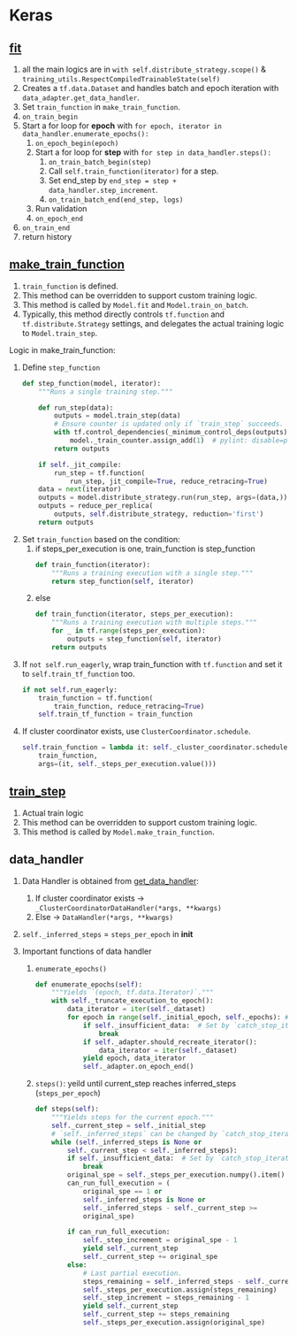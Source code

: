 # Keras

## [fit](https://github.com/keras-team/keras/blob/v2.9.0/keras/engine/training.py#L1099-L1472)

1. all the main logics are in `with self.distribute_strategy.scope()` & `training_utils.RespectCompiledTrainableState(self)`
1. Creates a `tf.data.Dataset` and handles batch and epoch iteration with `data_adapter.get_data_handler`.
1. Set `train_function` in `make_train_function`.
1. `on_train_begin`
1. Start a for loop for **epoch** with `for epoch, iterator in data_handler.enumerate_epochs():`
    1. `on_epoch_begin(epoch)`
    1. Start a for loop for **step** with `for step in data_handler.steps():`
        1. `on_train_batch_begin(step)`
        1. Call `self.train_function(iterator)` for a step.
        1. Set end_step by `end_step = step + data_handler.step_increment`.
        1. `on_train_batch_end(end_step, logs)`
    1. Run validation
    1. `on_epoch_end`
1. `on_train_end`
1. return history

## [make_train_function](https://github.com/keras-team/keras/blob/v2.9.0/keras/engine/training.py#L998)

1. `train_function` is defined.
1. This method can be overridden to support custom training logic.
1. This method is called by `Model.fit` and `Model.train_on_batch`.
1.  Typically, this method directly controls `tf.function` and `tf.distribute.Strategy` settings, and delegates the actual training logic to `Model.train_step`.

Logic in make_train_function:
1. Define `step_function`
    ```python
    def step_function(model, iterator):
        """Runs a single training step."""

        def run_step(data):
            outputs = model.train_step(data)
            # Ensure counter is updated only if `train_step` succeeds.
            with tf.control_dependencies(_minimum_control_deps(outputs)):
                model._train_counter.assign_add(1)  # pylint: disable=protected-access
            return outputs

        if self._jit_compile:
            run_step = tf.function(
                run_step, jit_compile=True, reduce_retracing=True)
        data = next(iterator)
        outputs = model.distribute_strategy.run(run_step, args=(data,))
        outputs = reduce_per_replica(
            outputs, self.distribute_strategy, reduction='first')
        return outputs
    ```
1. Set `train_function` based on the condition:
    1. if steps_per_execution is one, train_function is step_function
        ```python
        def train_function(iterator):
            """Runs a training execution with a single step."""
            return step_function(self, iterator)
        ```
    1. else
        ```python
        def train_function(iterator, steps_per_execution):
            """Runs a training execution with multiple steps."""
            for _ in tf.range(steps_per_execution):
                outputs = step_function(self, iterator)
            return outputs
        ```
1. If `not self.run_eagerly`, wrap train_function with `tf.function` and set it to `self.train_tf_function` too.
    ```python
    if not self.run_eagerly:
        train_function = tf.function(
            train_function, reduce_retracing=True)
        self.train_tf_function = train_function
    ```
1. If cluster coordinator exists, use `ClusterCoordinator.schedule`.
    ```python
    self.train_function = lambda it: self._cluster_coordinator.schedule(  # pylint: disable=g-long-lambda
        train_function,
        args=(it, self._steps_per_execution.value()))
    ```

## [train_step](https://github.com/keras-team/keras/blob/v2.9.0/keras/engine/training.py#L861)

1. Actual train logic
1. This method can be overridden to support custom training logic.
1. This method is called by `Model.make_train_function`.

## data_handler

1. Data Handler is obtained from [get_data_handler](https://github.com/keras-team/keras/blob/07e13740fd181fc3ddec7d9a594d8a08666645f6/keras/engine/data_adapter.py#L1398):
    1. If cluster coordinator exists -> `_ClusterCoordinatorDataHandler(*args, **kwargs)`
    1. Else -> `DataHandler(*args, **kwargs)`

1. `self._inferred_steps` = `steps_per_epoch` in __init__
1. Important functions of data handler
    1. `enumerate_epochs()`
        ```python
        def enumerate_epochs(self):
            """Yields `(epoch, tf.data.Iterator)`."""
            with self._truncate_execution_to_epoch():
                data_iterator = iter(self._dataset)
                for epoch in range(self._initial_epoch, self._epochs): # initial_epoch usually zero, self._epochs <- given in __init__
                    if self._insufficient_data:  # Set by `catch_stop_iteration`.
                        break
                    if self._adapter.should_recreate_iterator():
                        data_iterator = iter(self._dataset)
                    yield epoch, data_iterator
                    self._adapter.on_epoch_end()
        ```
    1. `steps()`: yeild until current_step reaches inferred_steps (`steps_per_epoch`)

        ```python
        def steps(self):
            """Yields steps for the current epoch."""
            self._current_step = self._initial_step
            # `self._inferred_steps` can be changed by `catch_stop_iteration`.
            while (self._inferred_steps is None or
                self._current_step < self._inferred_steps):
                if self._insufficient_data:  # Set by `catch_stop_iteration`.
                    break
                original_spe = self._steps_per_execution.numpy().item()
                can_run_full_execution = (
                    original_spe == 1 or
                    self._inferred_steps is None or
                    self._inferred_steps - self._current_step >=
                    original_spe)

                if can_run_full_execution:
                    self._step_increment = original_spe - 1
                    yield self._current_step
                    self._current_step += original_spe
                else:
                    # Last partial execution.
                    steps_remaining = self._inferred_steps - self._current_step
                    self._steps_per_execution.assign(steps_remaining)
                    self._step_increment = steps_remaining - 1
                    yield self._current_step
                    self._current_step += steps_remaining
                    self._steps_per_execution.assign(original_spe)
        ```
